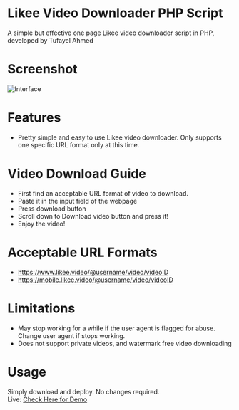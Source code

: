 # Likee Video Downloader PHP Script
A simple but effective one page Likee video downloader script in PHP, developed by Tufayel Ahmed
# Screenshot
<img src="https://raw.githubusercontent.com/TufayelLUS/Likee-Video-Downloader-PHP/master/Screenshot.PNG" alt="Interface" /><br>
# Features
* Pretty simple and easy to use Likee video downloader. Only supports one specific URL format only at this time.
# Video Download Guide
* First find an acceptable URL format of video to download.
* Paste it in the input field of the webpage
* Press download button
* Scroll down to Download video button and press it!
* Enjoy the video!
# Acceptable URL Formats
* https://www.likee.video/@username/video/videoID
* https://mobile.likee.video/@username/video/videoID<br>
# Limitations
* May stop working for a while if the user agent is flagged for abuse. Change user agent if stops working.
* Does not support private videos, and watermark free video downloading
# Usage
Simply download and deploy. No changes required.
<br>
Live: <a href="https://www.novice-geek.com/likee.php">Check Here for Demo</a>

